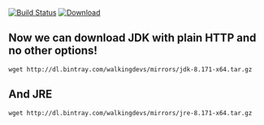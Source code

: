 [![Build Status](https://travis-ci.org/walkingdevs/oraclejdk-mirror.svg?branch=master)](https://travis-ci.org/walkingdevs/oraclejdk-mirror)
[![Download](https://api.bintray.com/packages/walkingdevs/mirrors/oraclejdk/images/download.svg)](https://bintray.com/walkingdevs/mirrors/oraclejdk/_latestVersion)

## Now we can download JDK with plain HTTP and no other options!
    wget http://dl.bintray.com/walkingdevs/mirrors/jdk-8.171-x64.tar.gz

## And JRE
    wget http://dl.bintray.com/walkingdevs/mirrors/jre-8.171-x64.tar.gz